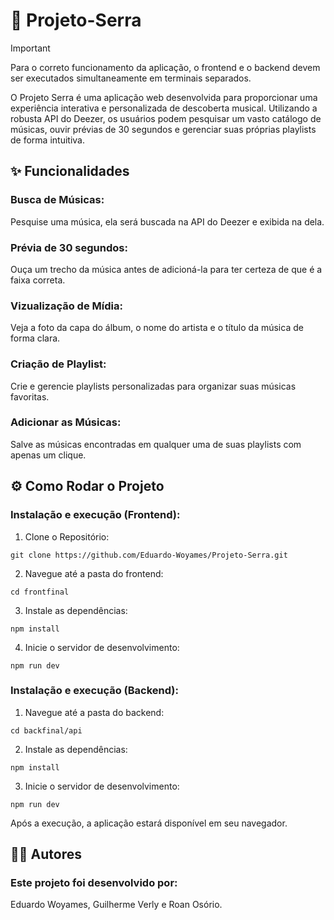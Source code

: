 # 🚀 Projeto-Serra

> [!IMPORTANT]
> Para o correto funcionamento da aplicação, o frontend e o backend devem ser executados simultaneamente em terminais separados.

O Projeto Serra é uma aplicação web desenvolvida para proporcionar uma experiência interativa e personalizada de descoberta musical. Utilizando a robusta API do Deezer, os usuários podem pesquisar um vasto catálogo de músicas, ouvir prévias de 30 segundos e gerenciar suas próprias playlists de forma intuitiva.

## ✨ Funcionalidades

### Busca de Músicas:
Pesquise uma música, ela será buscada na API do Deezer e exibida na dela. 
### Prévia de 30 segundos: 
Ouça um trecho da música antes de adicioná-la para ter certeza de que é a faixa correta.
### Vizualização de Mídia: 
Veja a foto da capa do álbum, o nome do artista e o título da música de forma clara.
### Criação de Playlist: 
Crie e gerencie playlists personalizadas para organizar suas músicas favoritas.
### Adicionar as Músicas: 
Salve as músicas encontradas em qualquer uma de suas playlists com apenas um clique.

## ⚙️ Como Rodar o Projeto

### Instalação e execução (Frontend):

1. Clone o Repositório:
```
git clone https://github.com/Eduardo-Woyames/Projeto-Serra.git
```
2. Navegue até a pasta do frontend:
```
cd frontfinal
```
3. Instale as dependências:
```
npm install
```
4. Inicie o servidor de desenvolvimento:
```
npm run dev
```
### Instalação e execução (Backend):

1. Navegue até a pasta do backend:
```
cd backfinal/api
```
2. Instale as dependências:
```
npm install
```
3. Inicie o servidor de desenvolvimento:
```
npm run dev
```

Após a execução, a aplicação estará disponível em seu navegador.

## 👨‍💻 Autores

### Este projeto foi desenvolvido por:
Eduardo Woyames, Guilherme Verly e Roan Osório.
